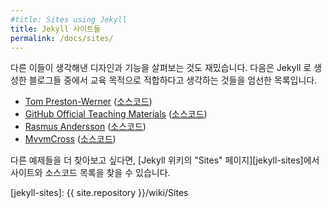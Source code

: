 ```yaml
---
#title: Sites using Jekyll
title: Jekyll 사이트들
permalink: /docs/sites/
---
```


<!--
It’s interesting to see what designs and features others have come up
with. Below are some Jekyll-powered blogs which were hand-picked for
learning purposes.
-->
다른 이들이 생각해낸 디자인과 기능을 살펴보는 것도 재밌습니다. 다음은 Jekyll 로
생성한 블로그들 중에서 교육 목적으로 적합하다고 생각하는 것들을 엄선한
목록입니다.

<!--
- [Tom Preston-Werner](http://tom.preston-werner.com/)
    ([source](https://github.com/mojombo/mojombo.github.io))
- [GitHub Official Teaching Materials](https://services.github.com/training/)
    ([source](https://github.com/github/training-kit))
- [Rasmus Andersson](https://rsms.me/)
    ([source](https://github.com/rsms/rsms.github.com))
- [MvvmCross](https://mvvmcross.github.io/MvvmCross/)
    ([source](https://github.com/MvvmCross/MvvmCross/tree/master/docs))
-->
- [Tom Preston-Werner](http://tom.preston-werner.com/)
    ([소스코드](https://github.com/mojombo/mojombo.github.io))
- [GitHub Official Teaching Materials](http://training.github.com)
    ([소스코드](https://github.com/github/training-kit))
- [Rasmus Andersson](https://rsms.me/)
    ([소스코드](https://github.com/rsms/rsms.github.com))
- [MvvmCross](https://mvvmcross.github.io/MvvmCross/)
    ([소스코드](https://github.com/MvvmCross/MvvmCross/tree/master/docs))

<!--
If you would like to explore more examples, you can find a list of sites
and their sources on the ["Sites" page in the Jekyll wiki][jekyll-sites].
-->
다른 예제들을 더 찾아보고 싶다면, [Jekyll 위키의 "Sites" 페이지][jekyll-sites]에서
사이트와 소스코드 목록을 찾을 수 있습니다.

[jekyll-sites]: {{ site.repository }}/wiki/Sites
